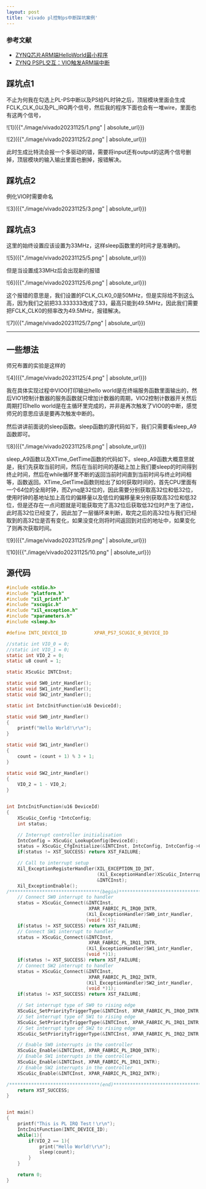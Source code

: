 ```yaml
---
layout: post
title: 'vivado pl控制ps中断踩坑案例'
---
```

### 参考文献

- [ZYNQ芯片ARM端HelloWorld最小程序](https://zhuanlan.zhihu.com/p/642464273)
- [ZYNQ PSPL交互：VIO触发ARM端中断](https://zhuanlan.zhihu.com/p/642469251)

## 踩坑点1

不止为何我在勾选上PL-PS中断以及PS给PL时钟之后，顶层模块里面会生成FCLK_CLK_0以及PL_IRQ两个信号，然后我的程序下面也会有一堆wire，里面也有这两个信号，

![1]({{"./image/vivado20231125/1.png" | absolute_url}})

![2]({{"./image/vivado20231125/2.png" | absolute_url}})

此时生成比特流会报一个多驱动的错，需要将input还有output的这两个信号删掉，顶层模块的输入输出里面也删掉，报错解决。

## 踩坑点2

例化VIO时需要命名

![3]({{"./image/vivado20231125/3.png" | absolute_url}})

## 踩坑点3

这里的始终设置应该设置为33MHz，这样sleep函数里的时间才是准确的。

![5]({{"./image/vivado20231125/5.png" | absolute_url}})

但是当设置成33MHz后会出现新的报错

![6]({{"./image/vivado20231125/6.png" | absolute_url}})

这个报错的意思是，我们设置的FCLK_CLK0_0是50MHz，但是实际给不到这么高，因为我们之前把33.333333改成了33，最高只能到49.5MHz，因此我们需要把FCLK_CLK0的频率改为49.5MHz，报错解决。

![7]({{"./image/vivado20231125/7.png" | absolute_url}})

---

## 一些想法

师兄布置的实验是这样的

![4]({{"./image/vivado20231125/4.png" | absolute_url}})

我在具体实现过程中VIO0打印输出hello world是在终端服务函数里面输出的，然后VIO1控制计数器的服务函数就只增加计数器的周期，VIO2控制计数器开关然后周期打印hello world是在主循环里完成的，并非是再次触发了VIO0的中断，感觉师兄的意思应该是要再次触发中断的。

然后讲讲前面说的sleep函数。sleep函数的源代码如下，我们只需要看sleep_A9函数即可。

![8]({{"./image/vivado20231125/8.png" | absolute_url}})

sleep_A9函数以及XTime_GetTime函数的代码如下。sleep_A9函数大概意思就是，我们先获取当前时间，然后在当前时间的基础上加上我们要sleep的时间得到终止时间，然后在while循环里不断的返回当前时间直到当前时间与终止时间相等，函数返回。XTime_GetTime函数则给出了如何获取时间的，首先CPU里面有一个64位的全局时钟，而Zynq是32位的，因此需要分别获取高32位和低32位，使用时钟的基地址加上高位的偏移量以及低位的偏移量来分别获取高32位和低32位，但是还存在一点问题就是可能获取完了高32位后获取低32位时产生了进位，此时高32位已经变了，因此加了一层循环来判断，取完之后的高32位与我们已经取到的高32位是否有变化，如果没变化则将时间返回到对应的地址中，如果变化了则再次获取时间。  

![9]({{"./image/vivado20231125/9.png" | absolute_url}})

![10]({{"./image/vivado20231125/10.png" | absolute_url}})

## 源代码

~~~c
#include <stdio.h>
#include "platform.h"
#include "xil_printf.h"
#include "xscugic.h"
#include "xil_exception.h"
#include "xparameters.h"
#include <sleep.h>

#define INTC_DEVICE_ID          XPAR_PS7_SCUGIC_0_DEVICE_ID

//static int VIO_0 = 0;
//static int VIO_1 = 0;
static int VIO_2 = 0;
static u8 count = 1;

static XScuGic INTCInst;

static void SW0_intr_Handler();
static void SW1_intr_Handler();
static void SW2_intr_Handler();

static int IntcInitFunction(u16 DeviceId);

static void SW0_intr_Handler()
{
	printf("Hello World!\r\n");
}

static void SW1_intr_Handler()
{
	count = (count + 1) % 3 + 1;
}

static void SW2_intr_Handler()
{
	VIO_2 = 1 - VIO_2;
}


int IntcInitFunction(u16 DeviceId)
{
    XScuGic_Config *IntcConfig;
    int status;

    // Interrupt controller initialisation
    IntcConfig = XScuGic_LookupConfig(DeviceId);
    status = XScuGic_CfgInitialize(&INTCInst, IntcConfig, IntcConfig->CpuBaseAddress);
    if(status != XST_SUCCESS) return XST_FAILURE;

    // Call to interrupt setup
    Xil_ExceptionRegisterHandler(XIL_EXCEPTION_ID_INT,
                                 (Xil_ExceptionHandler)XScuGic_InterruptHandler,
                                 &INTCInst);
    Xil_ExceptionEnable();
/*********************************(begin)****************************************/
    // Connect SW0 interrupt to handler
    status = XScuGic_Connect(&INTCInst,
    						  XPAR_FABRIC_PL_IRQ0_INTR,
                             (Xil_ExceptionHandler)SW0_intr_Handler,
                             (void *)1);
    if(status != XST_SUCCESS) return XST_FAILURE;
    // Connect SW1 interrupt to handler
    status = XScuGic_Connect(&INTCInst,
    					      XPAR_FABRIC_PL_IRQ1_INTR,
                             (Xil_ExceptionHandler)SW1_intr_Handler,
                             (void *)1);
    if(status != XST_SUCCESS) return XST_FAILURE;
    // Connect SW2 interrupt to handler
    status = XScuGic_Connect(&INTCInst,
    						  XPAR_FABRIC_PL_IRQ2_INTR,
                             (Xil_ExceptionHandler)SW2_intr_Handler,
                             (void *)1);
    if(status != XST_SUCCESS) return XST_FAILURE;

    // Set interrupt type of SW0 to rising edge
    XScuGic_SetPriorityTriggerType(&INTCInst, XPAR_FABRIC_PL_IRQ0_INTR, 0x00, 0x03);
    // Set interrupt type of SW1 to rising edge
    XScuGic_SetPriorityTriggerType(&INTCInst, XPAR_FABRIC_PL_IRQ1_INTR, 0x00, 0x03);
    // Set interrupt type of SW2 to rising edge
    XScuGic_SetPriorityTriggerType(&INTCInst, XPAR_FABRIC_PL_IRQ2_INTR, 0x00, 0x03);

    // Enable SW0 interrupts in the controller
    XScuGic_Enable(&INTCInst, XPAR_FABRIC_PL_IRQ0_INTR);
    // Enable SW1 interrupts in the controller
    XScuGic_Enable(&INTCInst, XPAR_FABRIC_PL_IRQ1_INTR);
    // Enable SW2 interrupts in the controller
    XScuGic_Enable(&INTCInst, XPAR_FABRIC_PL_IRQ2_INTR);

/*********************************(end)****************************************/
    return XST_SUCCESS;
}


int main()
{
	printf("This is PL IRQ Test！\r\n");
	IntcInitFunction(INTC_DEVICE_ID);
	while(1){
		if(VIO_2 == 1){
			print("Hello World!\r\n");
			sleep(count);
		}
	}

    return 0;
}
~~~